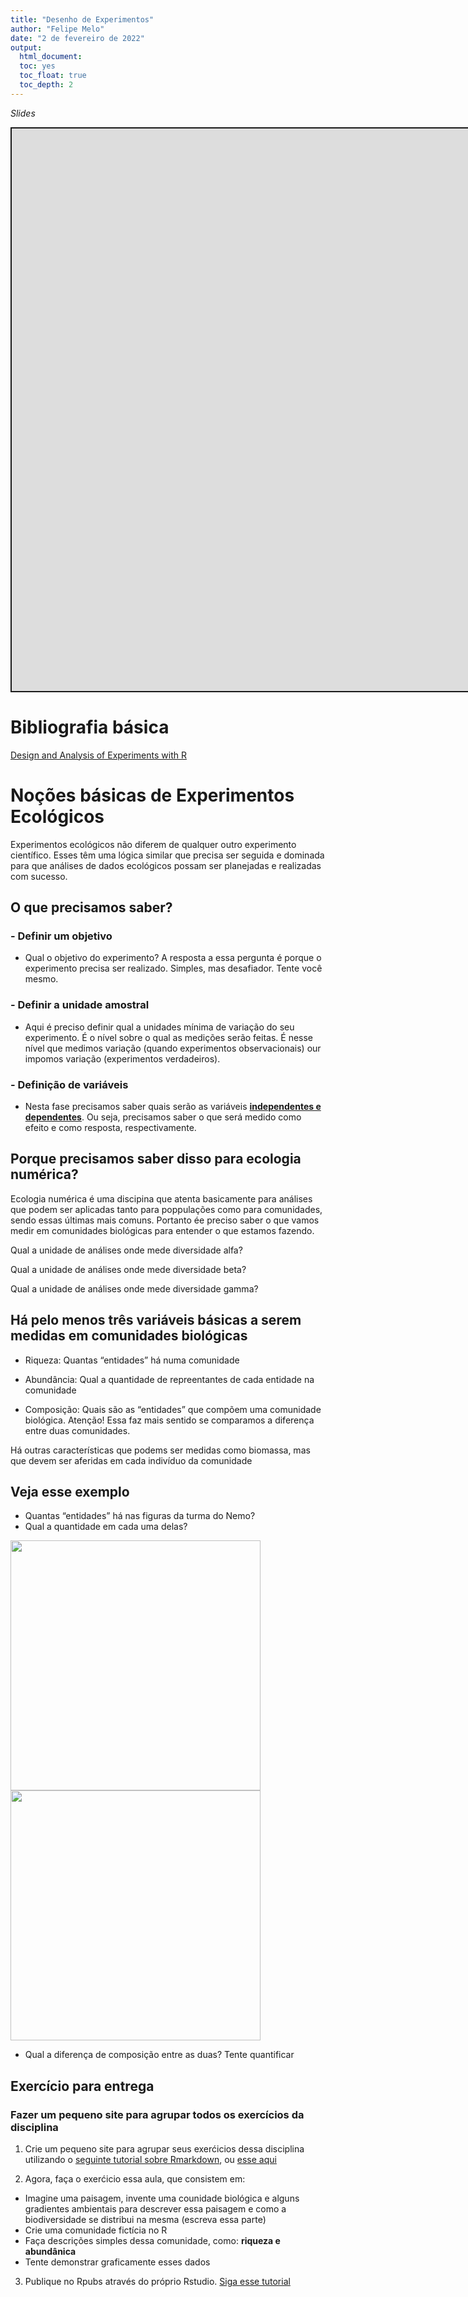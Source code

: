 ```yaml
---
title: "Desenho de Experimentos"
author: "Felipe Melo"
date: "2 de fevereiro de 2022"
output: 
  html_document:
  toc: yes
  toc_float: true
  toc_depth: 2
---
```


<script src="/rmarkdown-libs/fitvids/fitvids.min.js"></script>

*Slides*

<div class="shareagain" style="min-width:300px;margin:1em auto;">
<iframe src="https://fplmelo.github.io/eco_numerica/slides/slide_experimento.html#1" width="1600" height="900" style="border:2px solid currentColor;" loading="lazy" allowfullscreen></iframe>
<script>fitvids('.shareagain', {players: 'iframe'});</script>
</div>

# Bibliografia básica

[Design and Analysis of Experiments with R](http://www.ru.ac.bd/stat/wp-content/uploads/sites/25/2019/03/502_07_00_Lawson_Design-and-Analysis-of-Experiments-with-R-2017.pdf)

# Noções básicas de Experimentos Ecológicos

Experimentos ecológicos não diferem de qualquer outro experimento científico. Esses têm uma lógica similar que precisa ser seguida e dominada para que análises de dados ecológicos possam ser planejadas e realizadas com sucesso.

## O que precisamos saber?

### - Definir um objetivo

-   Qual o objetivo do experimento? A resposta a essa pergunta é porque o experimento precisa ser realizado. Simples, mas desafiador. Tente você mesmo.

### - Definir a unidade amostral

-   Aqui é preciso definir qual a unidades mínima de variação do seu experimento. É o nível sobre o qual as medições serão feitas. É nesse nível que medimos variação (quando experimentos observacionais) our impomos variação (experimentos verdadeiros).

### - Definição de variáveis

-   Nesta fase precisamos saber quais serão as variáveis [**independentes e dependentes**](https://pt.wikipedia.org/wiki/Vari%C3%A1veis_dependentes_e_independentes). Ou seja, precisamos saber o que será medido como efeito e como resposta, respectivamente.

## Porque precisamos saber disso para ecologia numérica?

Ecologia numérica é uma discipina que atenta basicamente para análises que podem ser aplicadas tanto para poppulações como para comunidades, sendo essas últimas mais comuns. Portanto ée preciso saber o que vamos medir em comunidades biológicas para entender o que estamos fazendo.

Qual a unidade de análises onde mede diversidade alfa?

Qual a unidade de análises onde mede diversidade beta?

Qual a unidade de análises onde mede diversidade gamma?

## Há pelo menos três variáveis básicas a serem medidas em comunidades biológicas

-   Riqueza: Quantas “entidades” há numa comunidade

-   Abundância: Qual a quantidade de repreentantes de cada entidade na comunidade

-   Composição: Quais são as “entidades” que compõem uma comunidade biológica. Atenção! Essa faz mais sentido se comparamos a diferença entre duas comunidades.

Há outras características que podems ser medidas como biomassa, mas que devem ser aferidas em cada indivíduo da comunidade

## Veja esse exemplo

-   Quantas “entidades” há nas figuras da turma do Nemo?
-   Qual a quantidade em cada uma delas?

<img src=https://i.pinimg.com/originals/0b/42/aa/0b42aa0390ff7316e14f49c072acc1a8.jpg width= 400>

<img src=https://images.saymedia-content.com/.image/t_share/MTc0MjIzOTA0NzE2MzY3MzU2/tankgang.jpg width= 400>

-   Qual a diferença de composição entre as duas? Tente quantificar

## Exercício para entrega

### Fazer um pequeno site para agrupar todos os exercícios da disciplina

1.  Crie um pequeno site para agrupar seus exerćicios dessa disciplina utilizando o [seguinte tutorial sobre Rmarkdown](https://icaroagostino.github.io/post/rmd-cov19/), ou [esse aqui](https://jordaoalvesds.wordpress.com/2019/10/12/tutorial-relatorios-dinamicos-com-rmarkdown/)

2.  Agora, faça o exerćicio essa aula, que consistem em:

-   Imagine uma paisagem, invente uma counidade biológica e alguns gradientes ambientais para descrever essa paisagem e como a biodiversidade se distribui na mesma (escreva essa parte)
-   Crie uma comunidade fictícia no R
-   Faça descrições simples dessa comunidade, como: **riqueza e abundânica**
-   Tente demonstrar graficamente esses dados

3.  Publique no Rpubs através do próprio Rstudio. [Siga esse tutorial](https://www.youtube.com/watch?v=GJ36zamYVLg)
